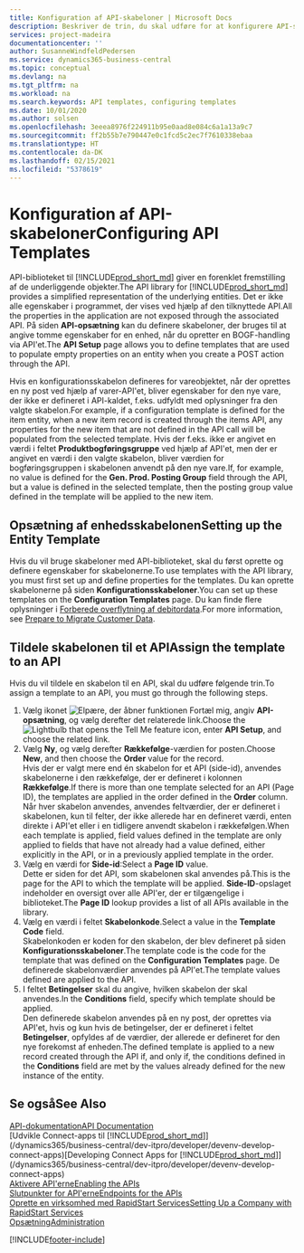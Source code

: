 ```yaml
---
title: Konfiguration af API-skabeloner | Microsoft Docs
description: Beskriver de trin, du skal udføre for at konfigurere API-skabeloner til Dynamics 365 Business Central.
services: project-madeira
documentationcenter: ''
author: SusanneWindfeldPedersen
ms.service: dynamics365-business-central
ms.topic: conceptual
ms.devlang: na
ms.tgt_pltfrm: na
ms.workload: na
ms.search.keywords: API templates, configuring templates
ms.date: 10/01/2020
ms.author: solsen
ms.openlocfilehash: 3eeea8976f224911b95e0aad8e084c6a1a13a9c7
ms.sourcegitcommit: ff2b55b7e790447e0c1fcd5c2ec7f7610338ebaa
ms.translationtype: HT
ms.contentlocale: da-DK
ms.lasthandoff: 02/15/2021
ms.locfileid: "5378619"
---
```

# <a name="configuring-api-templates"></a><span data-ttu-id="85628-103">Konfiguration af API-skabeloner</span><span class="sxs-lookup"><span data-stu-id="85628-103">Configuring API Templates</span></span>
<span data-ttu-id="85628-104">API-biblioteket til [!INCLUDE[prod_short_md](includes/prod_short.md)] giver en forenklet fremstilling af de underliggende objekter.</span><span class="sxs-lookup"><span data-stu-id="85628-104">The API library for [!INCLUDE[prod_short_md](includes/prod_short.md)] provides a simplified representation of the underlying entities.</span></span> <span data-ttu-id="85628-105">Det er ikke alle egenskaber i programmet, der vises ved hjælp af den tilknyttede API.</span><span class="sxs-lookup"><span data-stu-id="85628-105">All the properties in the application are not exposed through the associated API.</span></span> <span data-ttu-id="85628-106">På siden **API-opsætning** kan du definere skabeloner, der bruges til at angive tomme egenskaber for en enhed, når du opretter en BOGF-handling via API'et.</span><span class="sxs-lookup"><span data-stu-id="85628-106">The **API Setup** page allows you to define templates that are used to populate empty properties on an entity when you create a POST action through the API.</span></span> 

<span data-ttu-id="85628-107">Hvis en konfigurationsskabelon defineres for vareobjektet, når der oprettes en ny post ved hjælp af varer-API'et, bliver egenskaber for den nye vare, der ikke er defineret i API-kaldet, f.eks. udfyldt med oplysninger fra den valgte skabelon.</span><span class="sxs-lookup"><span data-stu-id="85628-107">For example, if a configuration template is defined for the item entity, when a new item record is created through the items API, any properties for the new item that are not defined in the API call will be populated from the selected template.</span></span> <span data-ttu-id="85628-108">Hvis der f.eks. ikke er angivet en værdi i feltet **Produktbogføringsgruppe** ved hjælp af API'et, men der er angivet en værdi i den valgte skabelon, bliver værdien for bogføringsgruppen i skabelonen anvendt på den nye vare.</span><span class="sxs-lookup"><span data-stu-id="85628-108">If, for example, no value is defined for the **Gen. Prod. Posting Group** field through the API, but a value is defined in the selected template, then the posting group value defined in the template will be applied to the new item.</span></span> 

## <a name="setting-up-the-entity-template"></a><span data-ttu-id="85628-109">Opsætning af enhedsskabelonen</span><span class="sxs-lookup"><span data-stu-id="85628-109">Setting up the Entity Template</span></span>
<span data-ttu-id="85628-110">Hvis du vil bruge skabeloner med API-biblioteket, skal du først oprette og definere egenskaber for skabelonerne.</span><span class="sxs-lookup"><span data-stu-id="85628-110">To use templates with the API library, you must first set up and define properties for the templates.</span></span> <span data-ttu-id="85628-111">Du kan oprette skabelonerne på siden **Konfigurationsskabeloner**.</span><span class="sxs-lookup"><span data-stu-id="85628-111">You can set up these templates on the **Configuration Templates** page.</span></span> <span data-ttu-id="85628-112">Du kan finde flere oplysninger i [Forberede overflytning af debitordata](admin-use-templates-to-prepare-customer-data-for-migration.md).</span><span class="sxs-lookup"><span data-stu-id="85628-112">For more information, see [Prepare to Migrate Customer Data](admin-use-templates-to-prepare-customer-data-for-migration.md).</span></span> 

## <a name="assign-the-template-to-an-api"></a><span data-ttu-id="85628-113">Tildele skabelonen til et API</span><span class="sxs-lookup"><span data-stu-id="85628-113">Assign the template to an API</span></span>

<span data-ttu-id="85628-114">Hvis du vil tildele en skabelon til en API, skal du udføre følgende trin.</span><span class="sxs-lookup"><span data-stu-id="85628-114">To assign a template to an API, you must go through the following steps.</span></span>

1. <span data-ttu-id="85628-115">Vælg ikonet ![Elpære, der åbner funktionen Fortæl mig](media/ui-search/search_small.png "Fortæl mig, hvad du vil foretage dig"), angiv **API-opsætning**, og vælg derefter det relaterede link.</span><span class="sxs-lookup"><span data-stu-id="85628-115">Choose the ![Lightbulb that opens the Tell Me feature](media/ui-search/search_small.png "Tell me what you want to do") icon, enter **API Setup**, and choose the related link.</span></span>
2. <span data-ttu-id="85628-116">Vælg **Ny**, og vælg derefter **Rækkefølge**-værdien for posten.</span><span class="sxs-lookup"><span data-stu-id="85628-116">Choose **New**, and then choose the **Order** value for the record.</span></span>  
<span data-ttu-id="85628-117">Hvis der er valgt mere end én skabelon for et API (side-id), anvendes skabelonerne i den rækkefølge, der er defineret i kolonnen **Rækkefølge**.</span><span class="sxs-lookup"><span data-stu-id="85628-117">If there is more than one template selected for an API (Page ID), the templates are applied in the order defined in the **Order** column.</span></span>   
<span data-ttu-id="85628-118">Når hver skabelon anvendes, anvendes feltværdier, der er defineret i skabelonen, kun til felter, der ikke allerede har en defineret værdi, enten direkte i API'et eller i en tidligere anvendt skabelon i rækkefølgen.</span><span class="sxs-lookup"><span data-stu-id="85628-118">When each template is applied, field values defined in the template are only applied to fields that have not already had a value defined, either explicitly in the API, or in a previously applied template in the order.</span></span> 
3. <span data-ttu-id="85628-119">Vælg en værdi for **Side-id**:</span><span class="sxs-lookup"><span data-stu-id="85628-119">Select a **Page ID** value.</span></span>  
<span data-ttu-id="85628-120">Dette er siden for det API, som skabelonen skal anvendes på.</span><span class="sxs-lookup"><span data-stu-id="85628-120">This is the page for the API to which the template will be applied.</span></span> <span data-ttu-id="85628-121">**Side-ID**-opslaget indeholder en oversigt over alle API'er, der er tilgængelige i biblioteket.</span><span class="sxs-lookup"><span data-stu-id="85628-121">The **Page ID** lookup provides a list of all APIs available in the library.</span></span>
4. <span data-ttu-id="85628-122">Vælg en værdi i feltet **Skabelonkode**.</span><span class="sxs-lookup"><span data-stu-id="85628-122">Select a value in the **Template Code** field.</span></span>  
<span data-ttu-id="85628-123">Skabelonkoden er koden for den skabelon, der blev defineret på siden **Konfigurationsskabeloner**.</span><span class="sxs-lookup"><span data-stu-id="85628-123">The template code is the code for the template that was defined on the **Configuration Templates** page.</span></span> <span data-ttu-id="85628-124">De definerede skabelonværdier anvendes på API'et.</span><span class="sxs-lookup"><span data-stu-id="85628-124">The template values defined are applied to the API.</span></span> 
5. <span data-ttu-id="85628-125">I feltet **Betingelser** skal du angive, hvilken skabelon der skal anvendes.</span><span class="sxs-lookup"><span data-stu-id="85628-125">In the **Conditions** field, specify which template should be applied.</span></span>  
<span data-ttu-id="85628-126">Den definerede skabelon anvendes på en ny post, der oprettes via API'et, hvis og kun hvis de betingelser, der er defineret i feltet **Betingelser**, opfyldes af de værdier, der allerede er defineret for den nye forekomst af enheden.</span><span class="sxs-lookup"><span data-stu-id="85628-126">The defined template is applied to a new record created through the API if, and only if, the conditions defined in the **Conditions** field are met by the values already defined for the new instance of the entity.</span></span>

## <a name="see-also"></a><span data-ttu-id="85628-127">Se også</span><span class="sxs-lookup"><span data-stu-id="85628-127">See Also</span></span>
[<span data-ttu-id="85628-128">API-dokumentation</span><span class="sxs-lookup"><span data-stu-id="85628-128">API Documentation</span></span>](/dynamics-nav/fin-graph)  
<span data-ttu-id="85628-129">[Udvikle Connect-apps til [!INCLUDE[prod_short_md](includes/prod_short.md)]](/dynamics365/business-central/dev-itpro/developer/devenv-develop-connect-apps)</span><span class="sxs-lookup"><span data-stu-id="85628-129">[Developing Connect Apps for [!INCLUDE[prod_short_md](includes/prod_short.md)]](/dynamics365/business-central/dev-itpro/developer/devenv-develop-connect-apps)</span></span>  
[<span data-ttu-id="85628-130">Aktivere API'erne</span><span class="sxs-lookup"><span data-stu-id="85628-130">Enabling the APIs</span></span>](/dynamics-nav/enabling-apis-for-dynamics-nav)  
[<span data-ttu-id="85628-131">Slutpunkter for API'erne</span><span class="sxs-lookup"><span data-stu-id="85628-131">Endpoints for the APIs</span></span>](/dynamics-nav/endpoints-apis-for-dynamics)  
[<span data-ttu-id="85628-132">Oprette en virksomhed med RapidStart Services</span><span class="sxs-lookup"><span data-stu-id="85628-132">Setting Up a Company with RapidStart Services</span></span>](admin-set-up-a-company-with-rapidstart.md)  
[<span data-ttu-id="85628-133">Opsætning</span><span class="sxs-lookup"><span data-stu-id="85628-133">Administration</span></span>](admin-setup-and-administration.md)

[!INCLUDE[footer-include](includes/footer-banner.md)]